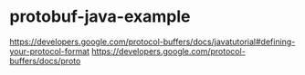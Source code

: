 # protobuf-java-example

https://developers.google.com/protocol-buffers/docs/javatutorial#defining-your-protocol-format
https://developers.google.com/protocol-buffers/docs/proto
